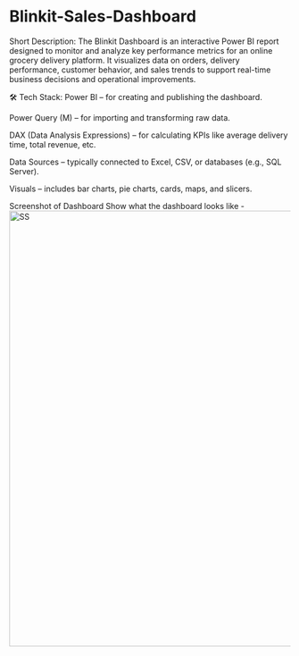 # Blinkit-Sales-Dashboard

Short Description:
The Blinkit Dashboard is an interactive Power BI report designed to monitor and analyze key performance metrics for an online grocery delivery platform. 
It visualizes data on orders, delivery performance, customer behavior, and sales trends to support real-time business decisions and operational improvements.


🛠️ Tech Stack:
Power BI – for creating and publishing the dashboard.

Power Query (M) – for importing and transforming raw data.

DAX (Data Analysis Expressions) – for calculating KPIs like average delivery time, total revenue, etc.

Data Sources – typically connected to Excel, CSV, or databases (e.g., SQL Server).

Visuals – includes bar charts, pie charts, cards, maps, and slicers.



Screenshot of Dashboard
Show what the dashboard looks like - <img width="1347" height="780" alt="SS " src="https://github.com/user-attachments/assets/76abc21e-1104-4047-a26c-53e957365831" />



